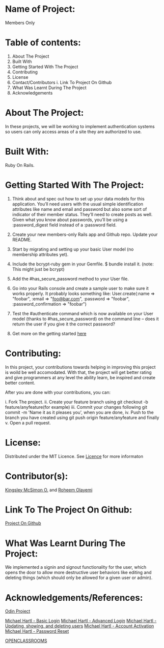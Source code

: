 # Name of Project: 

Members Only

# Table of contents:

1. About The Project
2. Built With
3. Getting Started With The Project
4. Contributing
5. License
6. Contact/Contributors
  i. Link To Project On Github
7. What Was Learnt During The Project  
8. Acknowledgements

# About The Project:

In these projects, we will be working to implement authentication systems so users can only access areas of a site they are authorized to use.

# Built With:

Ruby On Rails.

# Getting Started With The Project:

1. Think about and spec out how to set up your data models for this application. You’ll need users with the usual simple identification attributes like name and email and password but also some sort of indicator of their member status. They’ll need to create posts as well. Given what you know about passwords, you’ll be using a :password_digest field instead of a :password field.

2. Create your new members-only Rails app and Github repo. Update your README.

3. Start by migrating and setting up your basic User model (no membership attributes yet).

4. Include the bcrypt-ruby gem in your Gemfile. $ bundle install it. (note: This might just be bcrypt)

5. Add the #has_secure_password method to your User file.

6. Go into your Rails console and create a sample user to make sure it works properly. It probably looks something like: User.create(:name => "foobar", :email => "foo@bar.com", :password => "foobar", :password_confirmation => "foobar")

7. Test the #authenticate command which is now available on your User model (thanks to #has_secure_password) on the command line – does it return the user if you give it the correct password?

8. Get more on the getting started [here](https://www.theodinproject.com/courses/ruby-on-rails/lessons/authentication) 

# Contributing:

In this project, your contributions towards helping in improving this project is woild be well accomodated. With that, the project will get better rating and give programmers at any level the ability learn, be inspired and create better content.

After you are done with your contributions, you can: 

i.   Fork The project.
ii.  Create your feature branch using git checkout -b feature/anyfeature(for example)
iii. Commit your changes following git commit -m 'Name it as it pleases you', when you are done,
iv.  Push to the branch you have created using git push origin feature/anyfeature and finally
v.   Open a pull request.

# License:

Distributed under the MIT Licence. See [Licence](https://opensource.org/licenses/MIT) for more informaton

# Contributor(s):

[Kingsley McSimon O.](https://github.com/KingsleyMcSimon) and
[Roheem Olayemi](https://github.com/Tekcoder)

# Link To The Project On Github:

[Project On Github](https://github.com/Tekcoder/Members-Only)

# What Was Learnt During The Project:

We implemented a signin and signout functionality for the user, which opens the door to allow more destructive user behaviors like editing and deleting things (which should only be allowed for a given user or admin).

# Acknowledgements/References:

[Odin Project](https://www.theodinproject.com/courses/ruby-on-rails/lessons/authentication)

[Michael Hartl - Basic Login](https://www.learnenough.com/ruby-on-rails-4th-edition-tutorial/basic_login)
[Michael Hartl - Advanced Login](https://www.learnenough.com/ruby-on-rails-4th-edition-tutorial/advanced_login)
[Michael Hartl - Updating, showing, and deleting users](https://www.learnenough.com/ruby-on-rails-4th-edition-tutorial/updating_and_deleting_users)
[Michael Hartl - Account Activation](https://www.learnenough.com/ruby-on-rails-4th-edition-tutorial/account_activation)
[Michael Hartl - Password Reset](https://www.learnenough.com/ruby-on-rails-4th-edition-tutorial/password_reset)

[OPENCLASSROOMS](https://openclassrooms.com/en/courses/4510766-build-dynamic-websites-with-rails/4703291-create-your-first-resource)